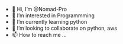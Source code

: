 - 👋 Hi, I’m @Nomad-Pro
- 👀 I’m interested in Programmming
- 🌱 I’m currently learning python
- 💞️ I’m looking to collaborate on python, aws
- 📫 How to reach me ...

<!---
Nomad-Pro/Nomad-Pro is a ✨ special ✨ repository because its `README.md` (this file) appears on your GitHub profile.
You can click the Preview link to take a look at your changes.
--->
